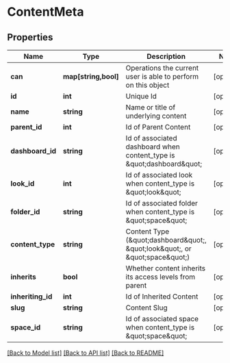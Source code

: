 # ContentMeta

## Properties
Name | Type | Description | Notes
------------ | ------------- | ------------- | -------------
**can** | **map[string,bool]** | Operations the current user is able to perform on this object | [optional] 
**id** | **int** | Unique Id | [optional] 
**name** | **string** | Name or title of underlying content | [optional] 
**parent_id** | **int** | Id of Parent Content | [optional] 
**dashboard_id** | **string** | Id of associated dashboard when content_type is \&quot;dashboard\&quot; | [optional] 
**look_id** | **int** | Id of associated look when content_type is \&quot;look\&quot; | [optional] 
**folder_id** | **string** | Id of associated folder when content_type is \&quot;space\&quot; | [optional] 
**content_type** | **string** | Content Type (\&quot;dashboard\&quot;, \&quot;look\&quot;, or \&quot;space\&quot;) | [optional] 
**inherits** | **bool** | Whether content inherits its access levels from parent | [optional] 
**inheriting_id** | **int** | Id of Inherited Content | [optional] 
**slug** | **string** | Content Slug | [optional] 
**space_id** | **string** | Id of associated space when content_type is \&quot;space\&quot; | [optional] 

[[Back to Model list]](../README.md#documentation-for-models) [[Back to API list]](../README.md#documentation-for-api-endpoints) [[Back to README]](../README.md)


